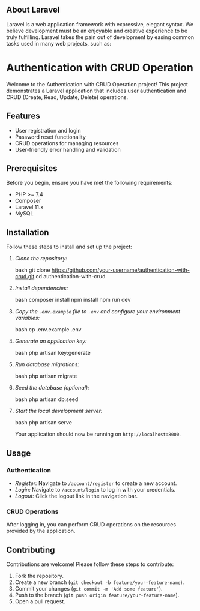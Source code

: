 ## About Laravel

Laravel is a web application framework with expressive, elegant syntax. We believe development must be an enjoyable and creative experience to be truly fulfilling. Laravel takes the pain out of development by easing common tasks used in many web projects, such as:

# Authentication with CRUD Operation

Welcome to the Authentication with CRUD Operation project! This project demonstrates a Laravel application that includes user authentication and CRUD (Create, Read, Update, Delete) operations.


## Features

- User registration and login
- Password reset functionality
- CRUD operations for managing resources
- User-friendly error handling and validation

## Prerequisites

Before you begin, ensure you have met the following requirements:

- PHP >= 7.4
- Composer
- Laravel 11.x
- MySQL

## Installation

Follow these steps to install and set up the project:

1. *Clone the repository:*

    bash
    git clone https://github.com/your-username/authentication-with-crud.git
    cd authentication-with-crud
    

2. *Install dependencies:*

    bash
    composer install
    npm install
    npm run dev
    

3. *Copy the `.env.example` file to `.env` and configure your environment variables:*

    bash
    cp .env.example .env
    

4. *Generate an application key:*

    bash
    php artisan key:generate
    

5. *Run database migrations:*

    bash
    php artisan migrate
    

6. *Seed the database (optional):*

    bash
    php artisan db:seed
    

7. *Start the local development server:*

    bash
    php artisan serve
    

    Your application should now be running on `http://localhost:8000`.

## Usage

### Authentication

- *Register:* Navigate to `/account/register` to create a new account.
- *Login:* Navigate to `/account/login` to log in with your credentials.
- *Logout:* Click the logout link in the navigation bar.

### CRUD Operations

After logging in, you can perform CRUD operations on the resources provided by the application.

## Contributing

Contributions are welcome! Please follow these steps to contribute:

1. Fork the repository.
2. Create a new branch (`git checkout -b feature/your-feature-name`).
3. Commit your changes (`git commit -m 'Add some feature'`).
4. Push to the branch (`git push origin feature/your-feature-name`).
5. Open a pull request.

